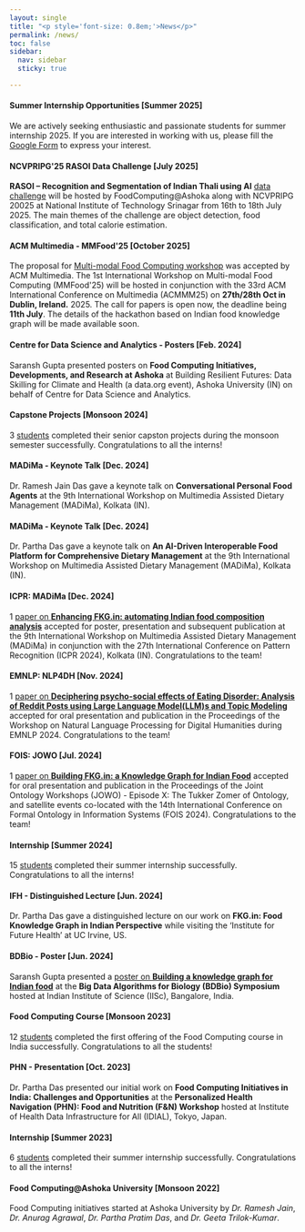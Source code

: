 ```yaml
---
layout: single
title: "<p style='font-size: 0.8em;'>News</p>"
permalink: /news/
toc: false
sidebar:
  nav: sidebar
  sticky: true

---
```


<div class="notice--danger">
  <h4>Summer Internship Opportunities [Summer 2025]</h4>
  <p>We are actively seeking enthusiastic and passionate students for summer internship 2025. If you are interested in working with us, please fill the <a href='https://forms.gle/yfLPGqUriY8T7Kr26' target='_blank'>Google Form</a> to express your interest.</p>
</div>
<div class="notice--danger">
  <h4>NCVPRIPG'25 RASOI Data Challenge [July 2025]</h4>
  <p><b>RASOI – Recognition and Segmentation of Indian Thali using AI</b> <a href="https://sites.google.com/view/rasoi-ncvpripg-2025/" target="_blank" class="alert-link">data challenge</a> will be hosted by FoodComputing@Ashoka along with NCVPRIPG 20025 at National Institute of Technology Srinagar from 16th to 18th July 2025. The main themes of the challenge are object detection, food classification, and total calorie estimation.</p>
</div>
<div class="notice--danger">
  <h4>ACM Multimedia - MMFood'25 [October 2025]</h4>
  <p>The proposal for <a href="https://mm-food.github.io/" target="_blank" class="alert-link">Multi-modal Food Computing workshop</a> was accepted by ACM Multimedia. The 1st International Workshop on Multi-modal Food Computing (MMFood'25) will be hosted in conjunction with the 33rd ACM International Conference on Multimedia (ACMMM25) on <b>27th/28th Oct in Dublin, Ireland.</b> 2025. The call for papers is open now, the deadline being <b>11th July</b>. The details of the hackathon based on Indian food knowledge graph will be made available soon. </p>
</div>
<div class="notice--warning">
  <h4>Centre for Data Science and Analytics - Posters [Feb. 2024]</h4>
  <p>
    Saransh Gupta presented posters on <b>Food Computing Initiatives, Developments, and Research at Ashoka</b> at Building Resilient Futures: Data Skilling for Climate and Health (a data.org event), Ashoka University (IN) on behalf of Centre for Data Science and Analytics.
  </p>
</div>
<div class="notice--primary">
  <h4>Capstone Projects [Monsoon 2024]</h4>
  <p> 3 <a href="/team/#students-and-interns" target="_blank" class="alert-link">students</a> completed their senior capston projects during the monsoon semester successfully. Congratulations to all the interns!
  </p>
</div>
<div class="notice--warning">
  <h4>MADiMa - Keynote Talk [Dec. 2024]</h4>
  <p>
    Dr. Ramesh Jain Das gave a keynote talk on <b>Conversational Personal Food Agents</b> at the 9th International Workshop on Multimedia Assisted Dietary Management (MADiMa), Kolkata (IN).
  </p>
</div>
<div class="notice--warning">
  <h4>MADiMa - Keynote Talk [Dec. 2024]</h4>
  <p>
    Dr. Partha Das gave a keynote talk on <b>An AI-Driven Interoperable Food Platform for Comprehensive Dietary Management</b> at the 9th International Workshop on Multimedia Assisted Dietary Management (MADiMa), Kolkata (IN).
  </p>
</div>
<div class="notice--success">
  <h4>ICPR: MADiMa [Dec. 2024]</h4>
  <p> 1 <a href="/research/#--contributions--impact-1" target="_blank" class="alert-link">paper on <b>Enhancing FKG.in: automating Indian food composition analysis</b></a> accepted for poster, presentation and subsequent publication at the 9th International Workshop on Multimedia Assisted Dietary Management (MADiMa) in conjunction with the 27th International Conference on Pattern Recognition (ICPR 2024), Kolkata (IN). Congratulations to the team!</p>
</div>
<div class="notice--success">
  <h4>EMNLP: NLP4DH [Nov. 2024]</h4>
  <p> 1 <a href="/research/#--contributions--impact-" target="_blank" class="alert-link">paper on <b>Deciphering psycho-social effects of Eating Disorder: Analysis of Reddit Posts using Large Language Model(LLM)s and Topic Modeling</b></a> accepted for oral presentation and publication in the Proceedings of the Workshop on Natural Language Processing for Digital Humanities during EMNLP 2024. Congratulations to the team!</p>
</div>
<div class="notice--success">
  <h4>FOIS: JOWO [Jul. 2024]</h4>
  <p> 1 <a href="research/#--contributions--impact" target="_blank" class="alert-link">paper on <b>Building FKG.in: a Knowledge Graph for Indian Food</b></a> accepted for oral presentation and publication in the Proceedings of the Joint Ontology Workshops (JOWO) - Episode X: The Tukker Zomer of Ontology, and satellite events co-located with the 14th International Conference on Formal Ontology in Information Systems (FOIS 2024). Congratulations to the team!</p>
</div>
<div class="notice--primary">
  <h4>Internship [Summer 2024]</h4>
  <p> 15 <a href="/team/#students-and-interns" target="_blank" class="alert-link">students</a> completed their summer internship successfully. Congratulations to all the interns!
  </p>
</div>
<div class="notice--warning">
  <h4>IFH - Distinguished Lecture [Jun. 2024]</h4>
  <p>
    Dr. Partha Das gave a distinguished lecture on our work on <b>FKG.in: Food Knowledge Graph in Indian Perspective</b> while visiting the ‘Institute for Future Health’ at UC Irvine, US.
  </p>
</div>
<div class="notice--info">
  <h4>BDBio - Poster [Jun. 2024]</h4>
  <p>Saransh Gupta presented a <a href="research/#--contributions--impact" target="_blank" class="alert-link">poster on <b>Building a knowledge graph for Indian food</b></a> at the <b>Big Data Algorithms for Biology (BDBio) Symposium</b> hosted at Indian Institute of Science (IISc), Bangalore, India.
  </p>
</div>
<div class="notice--primary">
  <h4>Food Computing Course [Monsoon 2023]</h4>
  <p> 12 <a href="/team/#students-and-interns" target="_blank" class="alert-link">students</a> completed the first offering of the Food Computing course in India successfully. Congratulations to all the students!
  </p>
</div>
<div class="notice--info">
  <h4>PHN - Presentation [Oct. 2023]</h4>
  <p>Dr. Partha Das presented our initial work on <b>Food Computing Initiatives in India: Challenges and Opportunities</b> at the <b>Personalized Health Navigation (PHN): Food and Nutrition (F&N) Workshop</b> hosted at Institute of Health Data Infrastructure for All (IDIAL), Tokyo, Japan.</p>
</div>
<div class="notice--primary">
  <h4>Internship [Summer 2023]</h4>
  <p> 6 <a href="/team/#students-and-interns" target="_blank" class="alert-link">students</a> completed their summer internship successfully. Congratulations to all the interns!
  </p>
</div>
<div class="notice--danger">
  <h4>Food Computing@Ashoka University [Monsoon 2022]</h4>
  <p>Food Computing initiatives started at Ashoka University by <i>Dr. Ramesh Jain</i>, <i>Dr. Anurag Agrawal</i>, <i>Dr. Partha Pratim Das</i>, and <i>Dr. Geeta Trilok-Kumar</i>.</p>
</div>